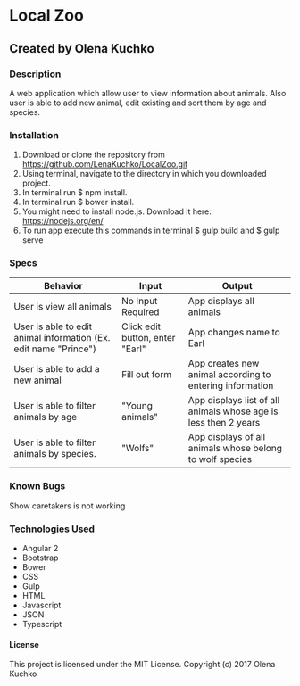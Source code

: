 # Local Zoo
## Created by Olena Kuchko

### Description
A web application which allow user to view information about animals. Also user is able to add new animal, edit existing and sort them by age and species.

### Installation
1. Download or clone the repository from https://github.com/LenaKuchko/LocalZoo.git
2. Using terminal, navigate to the directory in which you downloaded project.
3. In terminal run  $ npm install.
4. In terminal run $ bower install.
5. You might need to install node.js. Download it here: https://nodejs.org/en/
6. To run app execute this commands in terminal $ gulp build and $ gulp serve

### Specs

| Behavior | Input | Output |
|----------|-------|--------|
|User is view all animals | No Input Required | App displays all animals |  
|User is able to edit animal information (Ex. edit name "Prince")| Click edit button, enter "Earl"| App changes name to Earl |
|User is able to add a new animal | Fill out form | App creates new animal according to entering information |
|User is able to filter animals by age | "Young animals"| App displays list of all animals whose age is less then 2 years |
|User is able to filter animals by species.| "Wolfs" | App displays of all animals whose belong to wolf species |

### Known Bugs
Show caretakers is not working

### Technologies Used

* Angular 2
* Bootstrap
* Bower
* CSS
* Gulp
* HTML
* Javascript
* JSON
* Typescript

#### License
This project is licensed under the MIT License.
Copyright (c) 2017  Olena Kuchko
